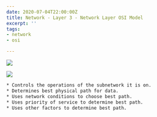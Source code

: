 ```yaml
---
date: 2020-07-04T22:00:00Z
title: Network - Layer 3 - Network Layer OSI Model
excerpt: ''
tags:
- network
- osi

---
```

![](/images/network-osi-model-1.svg)

![](/images/3-network-layer.svg)


```zsh
* Controls the operations of the subnetwork it is on.
* Determines best physical path for data.
* Uses network conditions to choose best path.
* Uses priority of service to determine best path.
* Uses other factors to determine best path.
```